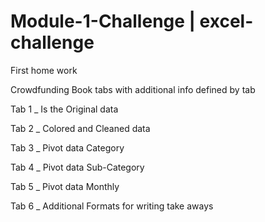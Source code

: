 # Module-1-Challenge | excel-challenge
First home work

Crowdfunding Book tabs with additional info defined by tab

Tab 1 _ Is the Original data

Tab 2 _ Colored and Cleaned data 

Tab 3 _ Pivot data Category

Tab 4 _ Pivot data Sub-Category

Tab 5 _ Pivot data Monthly 

Tab 6 _ Additional Formats for writing take aways




